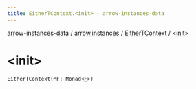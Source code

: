 ```yaml
---
title: EitherTContext.<init> - arrow-instances-data
---
```


[arrow-instances-data](../../index.html) / [arrow.instances](../index.html) / [EitherTContext](index.html) / [&lt;init&gt;](./-init-.html)

# &lt;init&gt;

`EitherTContext(MF: Monad<`[`F`](index.html#F)`>)`
